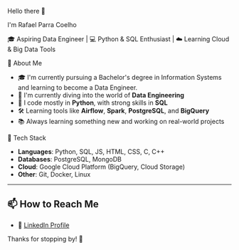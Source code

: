 Hello there 👋

I'm Rafael Parra Coelho

🎓 Aspiring Data Engineer | 💻 Python & SQL Enthusiast | ☁️ Learning Cloud & Big Data Tools 

 🚀 About Me

- 🎓 I'm currently pursuing a Bachelor's degree in Information Systems and learning to become a Data Engineer.
- 🧩 I'm currently diving into the world of **Data Engineering**
- 🐍 I code mostly in **Python**, with strong skills in **SQL**
- 🛠️ Learning tools like **Airflow**, **Spark**, **PostgreSQL**, and **BigQuery**
- 📚 Always learning something new and working on real-world projects


🔧 Tech Stack

- **Languages**: Python, SQL, JS, HTML, CSS, C, C++
- **Databases**: PostgreSQL, MongoDB
- **Cloud**: Google Cloud Platform (BigQuery, Cloud Storage)
- **Other**: Git, Docker, Linux

---

## 📫 How to Reach Me

- 💼 [LinkedIn Profile]((https://www.linkedin.com/in/rafael-parra-coelho-8054532a8/))

Thanks for stopping by! 🚀


